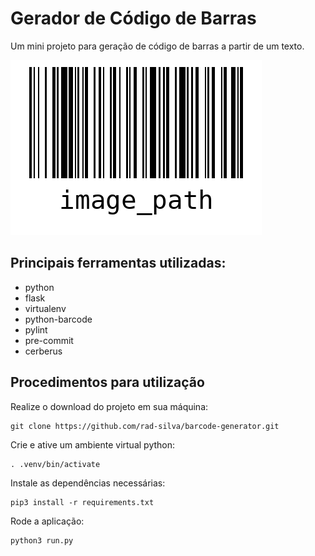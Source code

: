 # Gerador de Código de Barras
Um mini projeto para geração de código de barras a partir de um texto.

![Imagem do código de barras gerado para o texto "image_path"](image_path.png)


## Principais ferramentas utilizadas:
- python
- flask
- virtualenv
- python-barcode
- pylint
- pre-commit
- cerberus


## Procedimentos para utilização
Realize o download do projeto em sua máquina:
```
git clone https://github.com/rad-silva/barcode-generator.git
```

Crie e ative um ambiente virtual python:
```
. .venv/bin/activate
```

Instale as dependências necessárias:
```
pip3 install -r requirements.txt
```

Rode a aplicação:
```
python3 run.py
```
